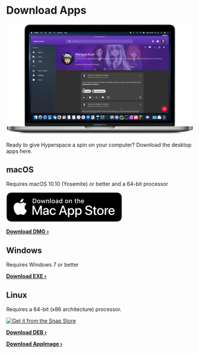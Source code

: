 # Download Apps

![](../images/devices-mac.png)

Ready to give Hyperspace a spin on your computer? Download the desktop apps here.

## macOS

Requires macOS 10.10 (Yosemite) or better and a 64-bit processor

[![Download on the Mac App Store](../images/mas.svg)](https://itunes.apple.com/us/app/hyperspace/id1454139710?mt=12)

**[Download DMG &rsaquo;](https://github.com/hyperspacedev/hyperspace/releases/download/1.0.0beta6/Hyperspace-1.0.0-beta6.dmg)**

## Windows

Requires Windows 7 or better

**[Download EXE &rsaquo;](https://github.com/hyperspacedev/hyperspace/releases/download/1.0.0beta6/Hyperspace.Setup.1.0.0-beta6.exe)**

## Linux

Requires a 64-bit (x86 architecture) processor.

[![Get it from the Snap Store](https://snapcraft.io/static/images/badges/en/snap-store-black.svg)](https://snapcraft.io/hyperspace)

**[Download DEB &rsaquo;](https://github.com/hyperspacedev/hyperspace/releases/download/1.0.0beta6/hyperspace_1.0.0-beta6_amd64.deb)**

**[Download AppImage &rsaquo;](https://github.com/hyperspacedev/hyperspace/releases/download/1.0.0beta6/hyperspace-1.0.0-beta6.AppImage)**
